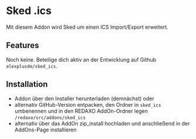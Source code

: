 Sked .ics
================

Mit diesem Addon wird Sked um einen ICS Import/Export erweitert.

Features
-------

Noch keine. Beteilige dich aktiv an der Entwicklung auf Github `alexplusde/sked_ics`.

Installation
-------

* Addon über den Installer herunterladen (demnächst) oder
* alternativ GitHub-Version entpacken, den Ordner in `sked_ics` umbenennen und in den REDAXO AddOn-Ordner legen `/redaxo/src/addons/sked_ics`
* alternativ über das AddOn zip_install hochladen und anschließend in der AddOns-Page installieren

